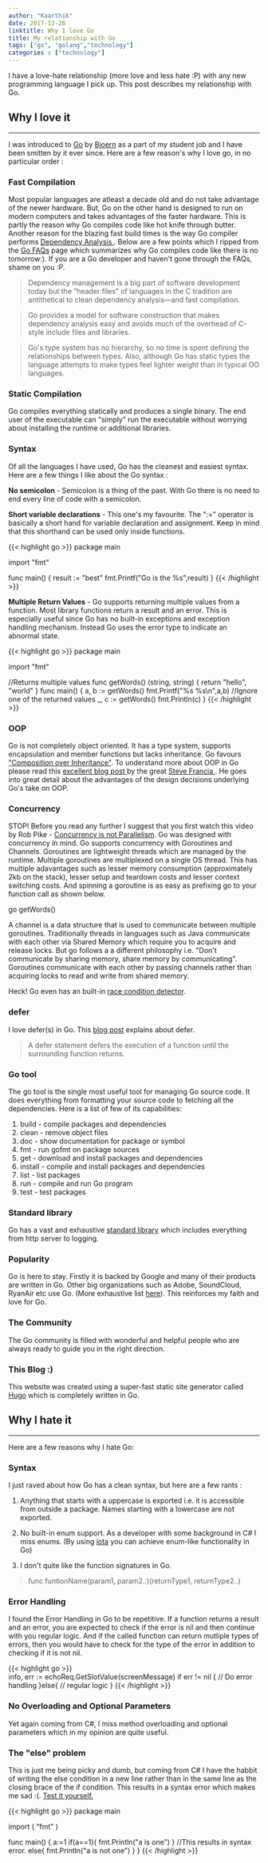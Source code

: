```yaml
---
author: "Kaarthik"
date: 2017-12-26
linktitle: Why I love Go
title: My relationship with Go
tags: ["go", "golang","technology"]
categories : ["technology"]
---
```

I have a love-hate relationship (more love and less hate :P) with any new programming language I pick up. This post describes my relationship with Go.

## Why I love it
---

I was introduced to <a href="https://golang.org/" target="_blank">Go</a> by <a href="https://typemismatch.org/" target="_blank">Bjoern</a> as a part of my student job and I have been smitten by it ever since. Here are a few reason's why I love go, in no particular order :

### Fast Compilation

Most popular languages are atleast a decade old and do not take advantage of the newer hardware. But, Go on the other hand is designed to run on modern computers and takes advantages of the faster hardware. This is partly the reason why Go compiles code like hot knife through butter. Another reason for the blazing fast build times is the way Go compiler performs <a href="https://en.wikipedia.org/wiki/Dependence_analysis" target="_blank">Dependency Analysis </a>. Below are a few points which I ripped from the <a href="https://golang.org/doc/faq" target="_blank">Go FAQs</a> page which summarizes why Go compiles code like there is no tomorrow:). If you are a Go developer and haven't gone through the FAQs, shame on you :P.

> Dependency management is a big part of software development today but the “header files” of languages in the C tradition are antithetical to clean dependency analysis—and fast compilation.

> Go provides a model for software construction that makes dependency analysis easy and avoids much of the overhead of C-style include files and libraries.

> Go's type system has no hierarchy, so no time is spent defining the relationships between types. Also, although Go has static types the language attempts to make types feel lighter weight than in typical OO languages.

### Static Compilation

Go compiles everything statically and produces a single binary. The end user of the executable can "simply" run the executable without worrying about installing the runtime or additional libraries.   

### Syntax

Of all the languages I have used, Go has the cleanest and easiest syntax. Here are a few things I like about the Go syntax :

**No semicolon** - Semicolon is a thing of the past. With Go there is no need to end every line of code with a semicolon.

 **Short variable declarations** - This one's my favourite. The ":=" operator is basically a short hand for variable declaration and assignment. Keep in mind that this shorthand can be used only inside functions.

{{< highlight go >}}
package main

import "fmt"

func main() {
	result := "best"
	fmt.Printf("Go is the %s",result)
}
{{< /highlight >}}

**Multiple Return Values** - Go supports returning multiple values from a function. Most library functions return a result and an error. This is especially useful since Go has no built-in exceptions and exception handling mechanism. Instead Go uses the error type to indicate an abnormal state.

{{< highlight go >}}
package main

import "fmt"                 

//Returns multiple values
func getWords() (string, string) {
    return "hello", "world"
}
func main() {
    a, b := getWords()
    fmt.Printf("%s %s\n",a,b)
    //Ignore one of the returned values
    _, c := getWords()
    fmt.Println(c)
}
{{< /highlight >}}

### OOP

Go is not completely object oriented. It has a type system, supports encapsulation and member functions but lacks inheritance. Go favours <a href="https://en.wikipedia.org/wiki/Composition_over_inheritance" target="_blank">"Composition over Inheritance"</a>. To understand more about OOP in Go please read this <a href="http://spf13.com/post/is-go-object-oriented/" target="_blank"> excellent blog post </a> by the great <a href="https://stevefrancia.com/" target="_blank">Steve Francia </a>. He goes into great detail about the advantages of the design decisions underlying Go's take on OOP.

### Concurrency

STOP! Before you read any further I suggest that you first watch this video by Rob Pike - <a href="https://www.youtube.com/watch?v=oV9rvDllKEg" target="_blank"> Concurrency is not Parallelism</a>. Go was designed with concurrency in mind. Go supports concurrency with Goroutines and Channels. Goroutines are lightweight threads which are managed by the runtime. Multiple goroutines are multiplexed on a single OS thread. This has multiple adavantages such as lesser memory consumption (approximately 2kb on the stack), lesser setup and teardown costs and lesser context switching costs. And spinning a goroutine is as easy as prefixing go to your function call as shown below.


go getWords()


A channel is a data structure that is used to communicate between multiple goroutines. Traditionally threads in languages such as Java communicate with each other via Shared Memory which require you to acquire and release locks. But go follows a a different philosophy i.e. "Don't communicate by sharing memory, share memory by communicating". Goroutines communicate with each other by passing channels rather than acquiring locks to read and write from shared memory.

Heck! Go even has an built-in <a href="https://blog.golang.org/race-detector" target="_blank">race condition detector</a>.


### defer

I love defer(s) in Go. This <a href="https://blog.golang.org/defer-panic-and-recover" target="_blank">blog post</a> explains about defer.

> A defer statement defers the execution of a function until the surrounding function returns.


### Go tool

The go tool is the single most useful tool for managing Go source code. It does everything from formatting your source code to fetching all the dependencies. Here is a list of few of its capabilities:

1. build - compile packages and dependencies
2. clean - remove object files
3. doc - show documentation for package or symbol
4. fmt - run gofmt on package sources
5. get - download and install packages and dependencies
6. install - compile and install packages and dependencies
7. list - list packages
8. run - compile and run Go program
9. test - test packages


### Standard library

Go has a vast and exhaustive <a href="https://golang.org/pkg/" target="_blank">standard library</a> which includes everything from http server to logging. 

### Popularity

Go is here to stay. Firstly it is backed by Google and many of their products are written in Go. Other big organizations such as Adobe, SoundCloud, RyanAir etc use Go. (More exhaustive list <a href="https://github.com/golang/go/wiki/GoUsers" target="_blank">here</a>). This reinforces my faith and love for Go.

### The Community

The Go community is filled with wonderful and helpful people who are always ready to guide you in the right direction.

### This Blog :)


This website was created using a super-fast static site generator called <a href="https://gohugo.io/" target="_blank">Hugo</a> which is completely written in Go.

## Why I hate it
---

Here are a few reasons why I hate Go:

### Syntax

I just raved about how Go has a clean syntax, but here are a few rants :

1. Anything that starts with a uppercase is exported i.e. it is accessible from outside a package. Names starting with a lowercase are not exported.

2. No built-in enum support. As a developer with some background in C# I miss enums. (By using <a href="https://golang.org/ref/spec#Iota" target="_blank">iota</a> you can achieve enum-like functionality in Go)

3. I don't quite like the function signatures in Go.

> func funtionName(param1, param2..)(returnType1, returnType2..)

### Error Handling

I found the Error Handling in Go to be repetitive. If a function returns a result and an error, you are expected to check if the error is nil and then continue with you regular logic. And if the called function can return mutliple types of errors, then you would have to check for the type of the error in addition to checking if it is not nil. 

{{< highlight go >}}         
info, err := echoReq.GetSlotValue(screenMessage)
if err != nil {
    // Do error handling
}else{
    // regular logic
}
{{< /highlight >}}

### No Overloading and Optional Parameters

Yet again coming from C#, I miss method overloading and optional parameters which in my opinion are quite useful.

### The "else" problem

This is just me being picky and dumb, but coming from C# I have the habbit of writing the else condition in a new line rather than in the same line as the closing brace of the if condition. This results in a syntax error which makes me sad :(. <a href="https://play.golang.org/p/1NWNCItGU7s" target="_blank">Test it yourself.</a> 


{{< highlight go >}}
package main

import (
	"fmt"
)

func main() {
	a:=1
	if(a==1){
	    fmt.Println("a is one")
    }
    //This results in syntax error.
	else{
	    fmt.Println("a is not one")
	}
}
{{< /highlight >}}

